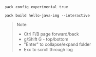 ```execute
pack config experimental true
```

```execute
pack build hello-java-img --interactive
```

> Note:
> - Ctrl F/B page forward/back
> - g/Shift G - top/bottom
> - "Enter" to collapse/expand folder
> - Exc to scroll through log
